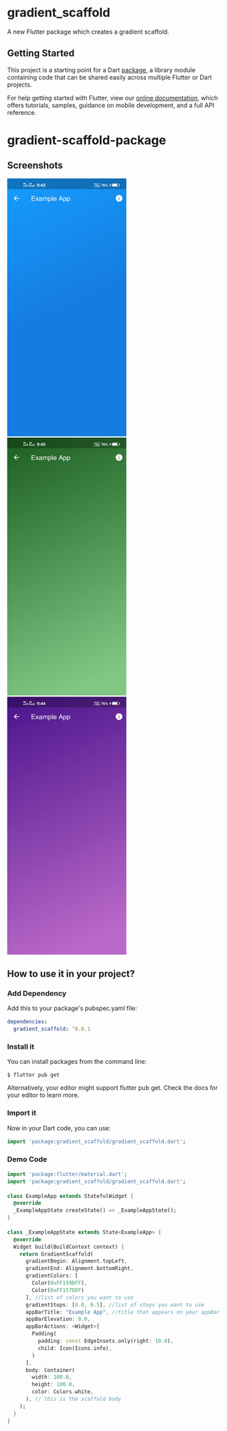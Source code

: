 # gradient_scaffold

A new Flutter package which creates a gradient scaffold.

## Getting Started

This project is a starting point for a Dart
[package](https://flutter.dev/developing-packages/),
a library module containing code that can be shared easily across
multiple Flutter or Dart projects.

For help getting started with Flutter, view our 
[online documentation](https://flutter.dev/docs), which offers tutorials, 
samples, guidance on mobile development, and a full API reference.
# gradient-scaffold-package

## Screenshots

<p float="left">
    <img src="images/Screenshot_blue.jpg" height="600em" />
    <img src="images/Screenshot_green.jpg" height="600em" />
    <img src="images/Screenshot_purple.jpg" height="600em" />
</p>

## How to use it in your project?
### Add Dependency
Add this to your package's pubspec.yaml file:

```yaml
dependencies:
  gradient_scaffold: ^0.0.1
 ```
 
 ### Install it
You can install packages from the command line:
    
    $ flutter pub get

Alternatively, your editor might support flutter pub get. Check the docs for your editor to learn more.

### Import it
Now in your Dart code, you can use:

```dart
import 'package:gradient_scaffold/gradient_scaffold.dart';
```
### Demo Code
```dart
import 'package:flutter/material.dart';
import 'package:gradient_scaffold/gradient_scaffold.dart';

class ExampleApp extends StatefulWidget {
  @override
  _ExampleAppState createState() => _ExampleAppState();
}

class _ExampleAppState extends State<ExampleApp> {
  @override
  Widget build(BuildContext context) {
    return GradientScaffold(
      gradientBegin: Alignment.topLeft,
      gradientEnd: Alignment.bottomRight,
      gradientColors: [
        Color(0xFF159DFF),
        Color(0xFF157DDF)
      ], //list of colors you want to use
      gradientStops: [0.0, 0.5], //list of stops you want to use
      appBarTitle: "Example App", //title that appears on your appBar
      appBarElevation: 0.0,
      appBarActions: <Widget>[
        Padding(
          padding: const EdgeInsets.only(right: 10.0),
          child: Icon(Icons.info),
        )
      ],
      body: Container(
        width: 100.0,
        height: 100.0,
        color: Colors.white,
      ), // this is the scaffold body
    );
  }
}
```

